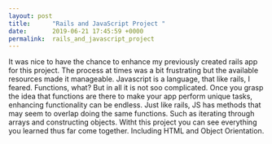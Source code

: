 ```yaml
---
layout: post
title:      "Rails and JavaScript Project "
date:       2019-06-21 17:45:59 +0000
permalink:  rails_and_javascript_project
---
```



It was nice to have the chance to enhance my previously created rails app for this project. The process at times was a bit frustrating but the available resources made it manageable. Javascript is a language, that like rails, I feared. Functions, what? But in all it is not soo complicated. Once you grasp the idea that functions are there to make your app perform unique tasks, enhancing functionality can be endless. Just like rails, JS has methods that may seem to overlap doing the same functions. Such as iterating through arrays and constructing objects. Witht this project you can see everything you learned thus far come together. Including HTML and Object Orientation. 
